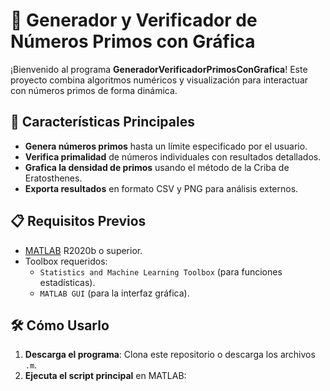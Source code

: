 # 🧮 Generador y Verificador de Números Primos con Gráfica

¡Bienvenido al programa **GeneradorVerificadorPrimosConGrafica**! Este proyecto combina algoritmos numéricos y visualización para interactuar con números primos de forma dinámica.

## 🚀 Características Principales
- **Genera números primos** hasta un límite especificado por el usuario.
- **Verifica primalidad** de números individuales con resultados detallados.
- **Grafica la densidad de primos** usando el método de la Criba de Eratosthenes.
- **Exporta resultados** en formato CSV y PNG para análisis externos.

## 📋 Requisitos Previos
- [MATLAB](https://www.mathworks.com/products/matlab.html) R2020b o superior.
- Toolbox requeridos:
  - `Statistics and Machine Learning Toolbox` (para funciones estadísticas).
  - `MATLAB GUI` (para la interfaz gráfica).

## 🛠️ Cómo Usarlo
1. **Descarga el programa**: Clona este repositorio o descarga los archivos `.m`.
2. **Ejecuta el script principal** en MATLAB: